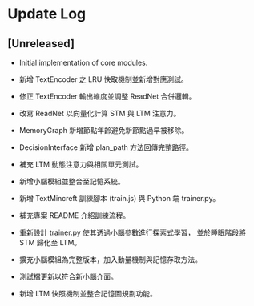 # Update Log

## [Unreleased]
- Initial implementation of core modules.
- 新增 TextEncoder 之 LRU 快取機制並新增對應測試。

- 修正 TextEncoder 輸出維度並調整 ReadNet 合併邏輯。

- 改寫 ReadNet 以向量化計算 STM 與 LTM 注意力。
- MemoryGraph 新增節點年齡避免新節點過早被移除。
- DecisionInterface 新增 plan_path 方法回傳完整路徑。
- 補充 LTM 動態注意力與相關單元測試。
- 新增小腦模組並整合至記憶系統。
- 新增 TextMincreft 訓練腳本 (train.js) 與 Python 端 trainer.py。
- 補充專案 README 介紹訓練流程。
- 重新設計 trainer.py 使其透過小腦參數進行探索式學習，
  並於睡眠階段將 STM 歸化至 LTM。
- 擴充小腦模組為完整版本，加入動量機制與記憶存取方法。
- 測試檔更新以符合新小腦介面。
- 新增 LTM 快照機制並整合記憶圖規劃功能。
